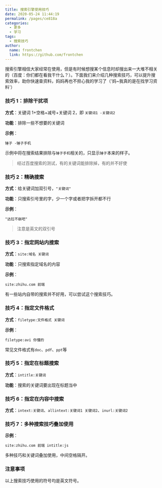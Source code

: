 ```yaml
---
title: 搜索引擎使用技巧
date: 2020-05-24 11:44:19
permalink: /pages/ce818a
categories:
  - 更多
  - 学习
tags:
  - 搜索技巧
author:
  name: frontchen
  link: https://github.com/frontchen
---
```


搜索引擎相信大家经常在使用，但是有时候想搜某个信息时却搜出来一大堆不相关的（百度：你们都在看我干什么？）。下面我们来介绍几种搜索技巧，可以提升搜索效率，助你快速查资料，妈妈再也不担心我的学习了（'妈~我真的是在找学习资料'）

### 技巧 1：排除干扰项

**方式**：关键词 1+空格+减号+关键词 2，即 `关键词1 -关键词2`

**功能**：排除一些不想要的关键词

**示例**：

```
锤子 -锤子手机
```

示例中将在搜索结果排除与`锤子手机`相关的，只显示`锤子`本来的样子。

> 经过百度搜索的测试，有的关键词能排除掉，有的并不好使

### 技巧 2：精确搜索

**方式**：给关键词加双引号，`"关键词"`

**功能**：只搜索引号里的字，少一个字或者把字拆开都不行

**示例**：

```
"达拉不崩吧"
```

> 注意是英文的双引号

### 技巧 3：指定网站内搜索

**方式**：`site:域名 关键词`

**功能**：只搜索指定域名的内容

**示例**：

```
site:zhihu.com 前端
```

有一些站内自带的搜索并不好用，可以尝试这个搜索技巧。

### 技巧 4：指定文件格式

**方式**：`filetype:文件格式 关键词`

**示例**：

```
filetype:avi 你懂的
```

常见文件格式有`doc`、`pdf`、`ppt`等

### 技巧 5：指定在标题搜索

**方式**：`intitle:关键词`

**功能**：搜索的关键词要出现在标题当中

### 技巧 6：指定在内容中搜索

**方式**：`intext:关键词`、`allintext:关键词1 关键词2`、`inurl:关键词2`

### 技巧 7：多种搜索技巧叠加使用

**示例**：

```
site:zhihu.com 前端 intitle:js
```

多种技巧和关键词叠加使用，中间空格隔开。

### 注意事项

以上搜索技巧使用的符号均是英文符号。
